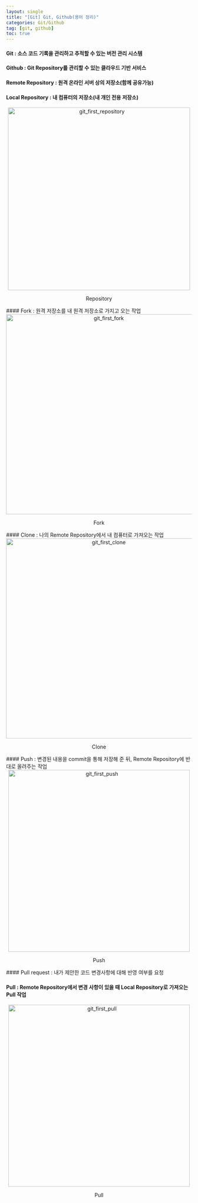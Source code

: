 ```yaml
---
layout: single
title: "[Git] Git, Github(용어 정리)"
categories: Git/Github
tag: [git, github]
toc: true
---
```


#### Git : 소스 코드 기록을 관리하고 추적할 수 있는 버전 관리 시스템

#### Github : Git Repository를 관리할 수 있는 클라우드 기반 서비스

#### Remote Repository : 원격 온라인 서버 상의 저장소(함께 공유가능)

#### Local Repository : 내 컴퓨터의 저장소(내 개인 전용 저장소)

<center>
<img width="494" alt="git_first_repository" src="https://user-images.githubusercontent.com/72719325/178719094-d57e0390-c2a2-47b3-9b4b-2b1c5e72dd73.png"><br>
<p>Repository</p>
</center>
#### Fork : 원격 저장소를 내 원격 저장소로 가지고 오는 작업

<center>
<img width="541" alt="git_first_fork" src="https://user-images.githubusercontent.com/72719325/178719066-412aaffc-75fa-466d-aa79-cbb3674f3820.png"><br>
<p>Fork</p>
</center>
#### Clone : 나의 Remote Repository에서 내 컴퓨터로 가져오는 작업

<center>
<img width="541" alt="git_first_clone" src="https://user-images.githubusercontent.com/72719325/178718660-780ac7d1-d112-476c-a130-9c12eed8026e.png"><br>
<p>Clone</p>
</center>
#### Push : 변경된 내용을 commit을 통해 저장해 준 뒤, Remote Repository에 반대로 올려주는 작업

<center>
<img width="492" alt="git_first_push" src="https://user-images.githubusercontent.com/72719325/178719089-e31ecccd-e32e-45dc-a9e9-a9647cebaf92.png"><br>
<p>Push</p>
</center>
#### Pull request : 내가 제안한 코드 변경사항에 대해 반영 여부를 요청

#### Pull : Remote Repository에서 변경 사항이 있을 때 Local Repository로 가져오는 Pull 작업

<center>
<img width="492" alt="git_first_pull" src="https://user-images.githubusercontent.com/72719325/178719083-888a5b0a-b3a5-4d8b-97c5-6e784831057b.png"><br>
<p>Pull</p>
</center>


